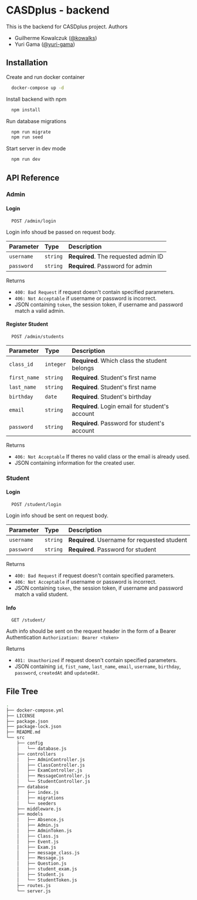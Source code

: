 
# CASDplus - backend

This is the backend for CASDplus project. Authors
- Guilherme Kowalczuk ([@kowalks](https://github.com/kowalks))
- Yuri Gama ([@yuri-gama](https://github.com/yuri-gama/))


## Installation

Create and run docker container

```bash
  docker-compose up -d
```

Install backend with npm

```bash
  npm install
```

Run database migrations
```bash
  npm run migrate
  npm run seed
```

Start server in dev mode
```bash
  npm run dev
```


## API Reference

### Admin

#### Login

```http
  POST /admin/login
```

Login info shoud be passed on request body. 

| Parameter | Type     | Description                |
| :-------- | :------- | :------------------------- |
| `username`| `string` | **Required**. The requested admin ID |
| `password`| `string` | **Required**. Password for admin | 


Returns 
- `400: Bad Request` if request doesn't contain specified parameters.
- `406: Not Acceptable` if username or password is incorrect.
- JSON containing `token`, the session token, if username and password match a valid admin.


#### Register Student

```http
  POST /admin/students
```

| Parameter | Type     | Description                       |
| :-------- | :------- | :-------------------------------- |
| `class_id`      | `integer` | **Required**. Which class the student belongs |
| `first_name`      | `string` | **Required**. Student's first name |
| `last_name`      | `string` | **Required**. Student's first name |
| `birthday`      | `date` | **Required**. Student's birthday |
| `email`      | `string` | **Required**. Login email for student's account |
| `password`      | `string` | **Required**. Password for student's account |

Returns 
- `406: Not Acceptable` If theres no valid class or the email is already used.
- JSON containing information for the created user.



### Student

#### Login

```http
  POST /student/login
```

Login info shoud be sent on request body. 

| Parameter | Type     | Description                |
| :-------- | :------- | :------------------------- |
| `username`| `string` | **Required**. Username for requested student |
| `password`| `string` | **Required**. Password for student | 


Returns 
- `400: Bad Request` if request doesn't contain specified parameters.
- `406: Not Acceptable` if username or password is incorrect.
- JSON containing `token`, the session token, if username and password match a valid student.


#### Info

```http
  GET /student/
```

Auth info should be sent on the request header in the form of a Bearer Authentication `Authorization: Bearer <token>`

Returns 
- `401: Unauthorized` if request doesn't contain specified parameters.
- JSON containing `id`, `fist_name`, `last_name`, `email`, `username`, `birthday`, `password`, `createdAt` and `updatedAt`.

## File Tree

```bash
.
├── docker-compose.yml
├── LICENSE
├── package.json
├── package-lock.json
├── README.md
└── src
    ├── config
    │   └── database.js
    ├── controllers
    │   ├── AdminController.js
    │   ├── ClassController.js
    │   ├── ExamController.js
    │   ├── MessageController.js
    │   └── StudentController.js
    ├── database
    │   ├── index.js
    │   ├── migrations
    │   └── seeders
    ├── middleware.js
    ├── models
    │   ├── Absence.js
    │   ├── Admin.js
    │   ├── AdminToken.js
    │   ├── Class.js
    │   ├── Event.js
    │   ├── Exam.js
    │   ├── message_class.js
    │   ├── Message.js
    │   ├── Question.js
    │   ├── student_exam.js
    │   ├── Student.js
    │   └── StudentToken.js
    ├── routes.js
    └── server.js
```
